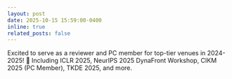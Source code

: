```yaml
---
layout: post
date: 2025-10-15 15:59:00-0400
inline: true
related_posts: false
---
```


Excited to serve as a reviewer and PC member for top-tier venues in 2024-2025! 🎯 Including ICLR 2025, NeurIPS 2025 DynaFront Workshop, CIKM 2025 (PC Member), TKDE 2025, and more.
